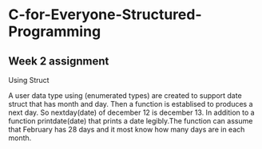 # C-for-Everyone-Structured-Programming
## Week 2 assignment
Using Struct

A user data type using (enumerated types) are created to support date struct that has month and day. Then a function is establised to produces a next day.  So nextday(date) of december 12 is december 13. In addition to a function printdate(date) that prints a date legibly.The function can assume that February has 28 days and it most know how many days are in each month.
